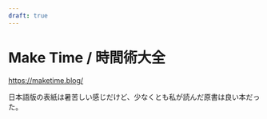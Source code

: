 ```yaml
---
draft: true
---
```

# Make Time / 時間術大全

<https://maketime.blog/>

日本語版の表紙は暑苦しい感じだけど、少なくとも私が読んだ原書は良い本だった。
